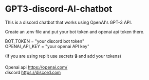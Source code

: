 # GPT3-discord-AI-chatbot
This is a discord chatbot that works using OpenAI's GPT-3 API.


Create an .env file and put your bot token and openai api token there.  

BOT_TOKEN = "your discord bot token"  
OPENAI_API_KEY = "your openai API key"  

(If you are using replit use secrets 🔒 and add your tokens)


Openai api https://openai.com/  
discord https://discord.com  
